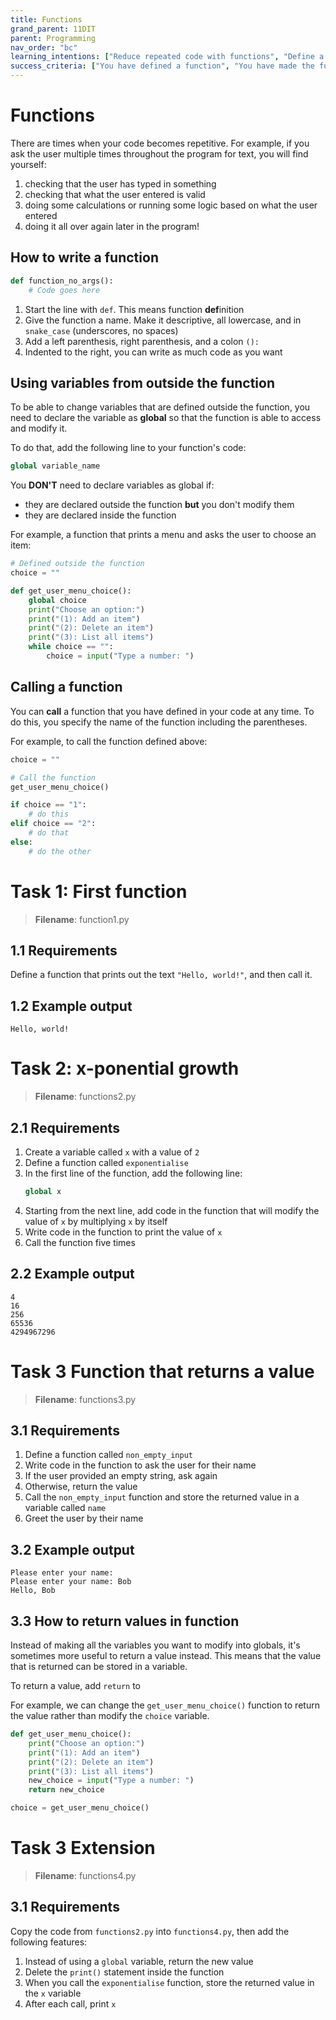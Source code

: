 ```yaml
---
title: Functions
grand_parent: 11DIT
parent: Programming
nav_order: "bc"
learning_intentions: ["Reduce repeated code with functions", "Define a function", "Make the function return a value"]
success_criteria: ["You have defined a function", "You have made the function return a value"]
---
```


# Functions

There are times when your code becomes repetitive. For example, if you ask the user multiple times throughout the program for text, you will find yourself:

1. checking that the user has typed in something
2. checking that what the user entered is valid
3. doing some calculations or running some logic based on what the user entered
4. doing it all over again later in the program!

## How to write a function

```python
def function_no_args():
    # Code goes here
```

1. Start the line with ``def``. This means function **def**inition
2. Give the function a name. Make it descriptive, all lowercase, and in ``snake_case`` (underscores, no spaces)
3. Add a left parenthesis, right parenthesis, and a colon ``():``
4. Indented to the right, you can write as much code as you want

## Using variables from outside the function

To be able to change variables that are defined outside the function, you need to declare the variable as **global** so that the function is able to access and modify it.

To do that, add the following line to your function's code:

```python
global variable_name
```

You **DON'T** need to declare variables as global if:
- they are declared outside the function **but** you don't modify them
- they are declared inside the function

For example, a function that prints a menu and asks the user to choose an item:

```python
# Defined outside the function
choice = ""

def get_user_menu_choice():
    global choice
    print("Choose an option:")
    print("(1): Add an item")
    print("(2): Delete an item")
    print("(3): List all items")
    while choice == "":
        choice = input("Type a number: ")
```

## Calling a function

You can **call** a function that you have defined in your code at any time. To do this, you specify the name of the function including the parentheses.

For example, to call the function defined above:

```python
choice = ""

# Call the function
get_user_menu_choice()

if choice == "1":
    # do this
elif choice == "2":
    # do that
else:
    # do the other
```

# Task 1: First function

> **Filename**: function1.py

## 1.1 Requirements

Define a function that prints out the text ``"Hello, world!"``, and then call it.

## 1.2 Example output

```
Hello, world!
```

# Task 2: x-ponential growth

> **Filename**: functions2.py

## 2.1 Requirements

1. Create a variable called ``x`` with a value of ``2``
2. Define a function called ``exponentialise``
3. In the first line of the function, add the following line:
   ```python
   global x
   ```
4. Starting from the next line, add code in the function that will modify the value of ``x`` by multiplying ``x`` by itself
5. Write code in the function to print the value of ``x``
6. Call the function five times

## 2.2 Example output

```
4
16
256
65536
4294967296
```

# Task 3 Function that returns a value

> **Filename**: functions3.py

## 3.1 Requirements

1. Define a function called ``non_empty_input``
2. Write code in the function to ask the user for their name
3. If the user provided an empty string, ask again
4. Otherwise, return the value
5. Call the ``non_empty_input`` function and store the returned value in a variable called ``name``
6. Greet the user by their name

## 3.2 Example output

```
Please enter your name:
Please enter your name: Bob
Hello, Bob
```

## 3.3 How to return values in function

Instead of making all the variables you want to modify into globals, it's sometimes more useful to return a value instead. This means that the value that is returned can be stored in a variable.

To return a value, add ``return`` to 


For example, we can change the ``get_user_menu_choice()`` function to return the value rather than modify the ``choice`` variable.

```python
def get_user_menu_choice():
    print("Choose an option:")
    print("(1): Add an item")
    print("(2): Delete an item")
    print("(3): List all items")
    new_choice = input("Type a number: ")
    return new_choice

choice = get_user_menu_choice()
```

# Task 3 Extension

> **Filename**: functions4.py

## 3.1 Requirements

Copy the code from ``functions2.py`` into ``functions4.py``, then add the following features:

1. Instead of using a ``global`` variable, return the new value
2. Delete the ``print()`` statement inside the function
3. When you call the ``exponentialise`` function, store the returned value in the ``x`` variable
4. After each call, print ``x``